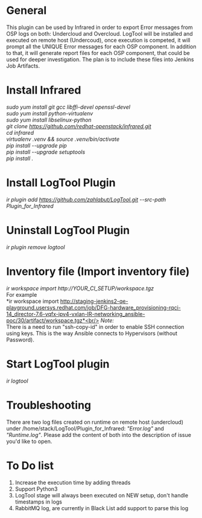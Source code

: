 # General
This plugin can be used by Infrared in order to export Error messages from OSP logs on both: Undercloud and Overcloud.
LogTool will be installed and executed on remote host (Undercoud), once execution is competed, it will prompt
all the UNIQUE Error messages for each OSP component. In addition to that, it will generate report files for each
OSP component, that could be used for deeper investigation. The plan is to include these files into Jenkins Job Artifacts.

# Install Infrared
*sudo yum install git gcc libffi-devel openssl-devel<br/>*
*sudo yum install python-virtualenv<br/>*
*sudo yum install libselinux-python<br/>*
*git clone https://github.com/redhat-openstack/infrared.git<br/>*
*cd infrared<br/>*
*virtualenv .venv && source .venv/bin/activate<br/>*
*pip install --upgrade pip<br/>*
*pip install --upgrade setuptools<br/>*
*pip install .<br/>*


# Install LogTool Plugin
*ir plugin add https://github.com/zahlabut/LogTool.git --src-path Plugin_for_Infrared*

# Uninstall LogTool Plugin
*ir plugin remove logtool*

# Inventory file (Import inventory file)
*ir workspace import http://YOUR_CI_SETUP/workspace.tgz<br/>*
For example <br/>
*ir workspace import http://staging-jenkins2-qe-playground.usersys.redhat.com/job/DFG-hardware_provisioning-rqci-14_director-7.6-vqfx-ipv4-vxlan-IR-networking_ansible-poc/30/artifact/workspace.tgz*<br/>
*Note:* <br/>
There is a need to run "ssh-copy-id" in order to enable SSH connection using keys. This is the way
Ansible connects to Hypervisors (without Password).<br/>


# Start LogTool plugin
*ir logtool*

# Troubleshooting
There are two log files created on runtime on remote host (undercloud) under /home/stack/LogTool/Plugin_for_Infrared:
 _"Error.log"_ and _"Runtime.log"_.
Please add the content of both into the description of issue you'd like to open.


# To Do list
1) Increase the execution time by adding threads
2) Support Python3
3) LogTool stage will always been executed on NEW setup, don't handle timestamps in logs
4) RabbitMQ log, are currently in Black List add support to parse this log
